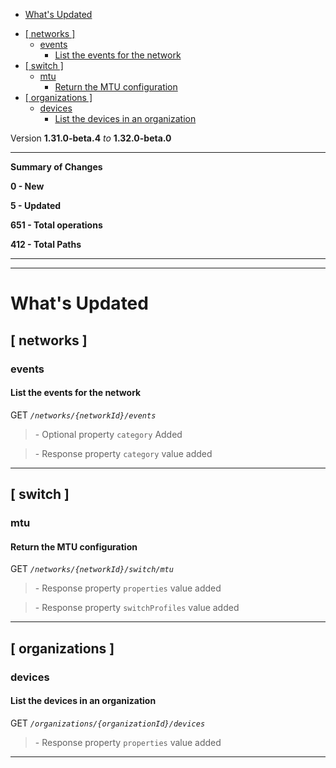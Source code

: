  - [What's Updated](#whats-updated)
  * [\[ networks \]](#-networks-)
    + [events](#events)
      - [List the events for the network](#list-the-events-for-the-network)
  * [\[ switch \]](#-switch-)
    + [mtu](#mtu)
      - [Return the MTU configuration](#return-the-mtu-configuration)
  * [\[ organizations \]](#-organizations-)
    + [devices](#devices)
      - [List the devices in an organization](#list-the-devices-in-an-organization)
 
Version **1.31.0-beta.4** _to_ **1.32.0-beta.0**

* * *

**Summary of Changes**

**0 - New**

**5 - Updated**

**651 - Total operations**

**412 - Total Paths**

* * *

* * *

What's Updated
==============

\[ networks \]
--------------

### events

#### List the events for the network

GET _`/networks/{networkId}/events`_

> \- Optional property `category` Added

> \- Response property `category` value added

* * *

\[ switch \]
------------

### mtu

#### Return the MTU configuration

GET _`/networks/{networkId}/switch/mtu`_

> \- Response property `properties` value added

> \- Response property `switchProfiles` value added

* * *

\[ organizations \]
-------------------

### devices

#### List the devices in an organization

GET _`/organizations/{organizationId}/devices`_

> \- Response property `properties` value added

* * *